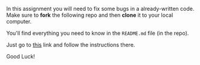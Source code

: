 In this assignment you will need to fix some bugs in a already-written code. 
Make sure to **fork**  the following repo and then **clone** it to your local computer.

You'll find everything you need to know in the `README.md`  file (in the repo).

Just go to [this](https://github.com/Elevationacademy/rand-sim-1) link and follow the instructions there.

Good Luck!